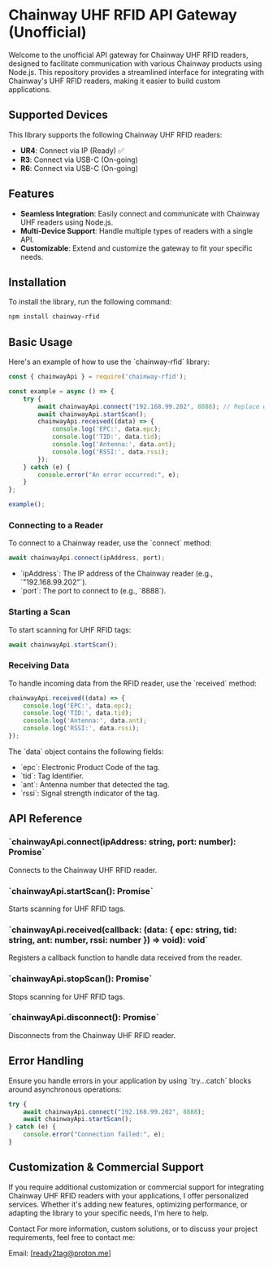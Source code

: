 
# Chainway UHF RFID API Gateway (Unofficial)

Welcome to the unofficial API gateway for Chainway UHF RFID readers, designed to facilitate communication with various Chainway products using Node.js. This repository provides a streamlined interface for integrating with Chainway's UHF RFID readers, making it easier to build custom applications.

## Supported Devices

This library supports the following Chainway UHF RFID readers:

- **UR4**: Connect via IP (Ready) ✅
- **R3**: Connect via USB-C (On-going)
- **R6**: Connect via USB-C (On-going) 

## Features

- **Seamless Integration**: Easily connect and communicate with Chainway UHF readers using Node.js.
- **Multi-Device Support**: Handle multiple types of readers with a single API.
- **Customizable**: Extend and customize the gateway to fit your specific needs.

## Installation

To install the library, run the following command:

```bash
npm install chainway-rfid
```

## Basic Usage

Here's an example of how to use the \`chainway-rfid\` library:

```javascript
const { chainwayApi } = require('chainway-rfid');

const example = async () => {
    try {
        await chainwayApi.connect("192.168.99.202", 8888); // Replace with your reader's IP and port
        await chainwayApi.startScan();
        chainwayApi.received((data) => {
            console.log('EPC:', data.epc);
            console.log('TID:', data.tid);
            console.log('Antenna:', data.ant);
            console.log('RSSI:', data.rssi);
        });
    } catch (e) {
        console.error("An error occurred:", e);
    }
};

example();
```

### Connecting to a Reader

To connect to a Chainway reader, use the \`connect\` method:

```javascript
await chainwayApi.connect(ipAddress, port);
```

- \`ipAddress\`: The IP address of the Chainway reader (e.g., \`"192.168.99.202"\`).
- \`port\`: The port to connect to (e.g., \`8888\`).

### Starting a Scan

To start scanning for UHF RFID tags:

```javascript
await chainwayApi.startScan();
```

### Receiving Data

To handle incoming data from the RFID reader, use the \`received\` method:

```javascript
chainwayApi.received((data) => {
    console.log('EPC:', data.epc);
    console.log('TID:', data.tid);
    console.log('Antenna:', data.ant);
    console.log('RSSI:', data.rssi);
});
```

The \`data\` object contains the following fields:

- \`epc\`: Electronic Product Code of the tag.
- \`tid\`: Tag Identifier.
- \`ant\`: Antenna number that detected the tag.
- \`rssi\`: Signal strength indicator of the tag.

## API Reference

### \`chainwayApi.connect(ipAddress: string, port: number): Promise<void>\`

Connects to the Chainway UHF RFID reader.

### \`chainwayApi.startScan(): Promise<void>\`

Starts scanning for UHF RFID tags.

### \`chainwayApi.received(callback: (data: { epc: string, tid: string, ant: number, rssi: number }) => void): void\`

Registers a callback function to handle data received from the reader.

### \`chainwayApi.stopScan(): Promise<void>\`

Stops scanning for UHF RFID tags.

### \`chainwayApi.disconnect(): Promise<void>\`

Disconnects from the Chainway UHF RFID reader.

## Error Handling

Ensure you handle errors in your application by using \`try...catch\` blocks around asynchronous operations:

```javascript
try {
    await chainwayApi.connect("192.168.99.202", 8888);
    await chainwayApi.startScan();
} catch (e) {
    console.error("Connection failed:", e);
}
```

## Customization & Commercial Support
If you require additional customization or commercial support for integrating Chainway UHF RFID readers with your applications, I offer personalized services. Whether it's adding new features, optimizing performance, or adapting the library to your specific needs, I'm here to help.

Contact
For more information, custom solutions, or to discuss your project requirements, feel free to contact me:

Email: [ready2tag@proton.me]
